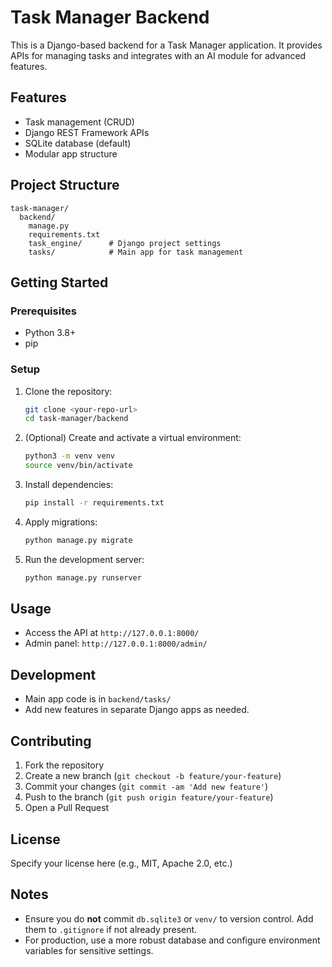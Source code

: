 # Task Manager Backend

This is a Django-based backend for a Task Manager application. It provides APIs for managing tasks and integrates with an AI module for advanced features.

## Features
- Task management (CRUD)
- Django REST Framework APIs
- SQLite database (default)
- Modular app structure

## Project Structure
```
task-manager/
  backend/
    manage.py
    requirements.txt
    task_engine/      # Django project settings
    tasks/            # Main app for task management
```

## Getting Started

### Prerequisites
- Python 3.8+
- pip

### Setup
1. Clone the repository:
   ```bash
   git clone <your-repo-url>
   cd task-manager/backend
   ```
2. (Optional) Create and activate a virtual environment:
   ```bash
   python3 -m venv venv
   source venv/bin/activate
   ```
3. Install dependencies:
   ```bash
   pip install -r requirements.txt
   ```
4. Apply migrations:
   ```bash
   python manage.py migrate
   ```
5. Run the development server:
   ```bash
   python manage.py runserver
   ```

## Usage
- Access the API at `http://127.0.0.1:8000/`
- Admin panel: `http://127.0.0.1:8000/admin/`

## Development
- Main app code is in `backend/tasks/`
- Add new features in separate Django apps as needed.

## Contributing
1. Fork the repository
2. Create a new branch (`git checkout -b feature/your-feature`)
3. Commit your changes (`git commit -am 'Add new feature'`)
4. Push to the branch (`git push origin feature/your-feature`)
5. Open a Pull Request

## License
Specify your license here (e.g., MIT, Apache 2.0, etc.)

## Notes
- Ensure you do **not** commit `db.sqlite3` or `venv/` to version control. Add them to `.gitignore` if not already present.
- For production, use a more robust database and configure environment variables for sensitive settings.
